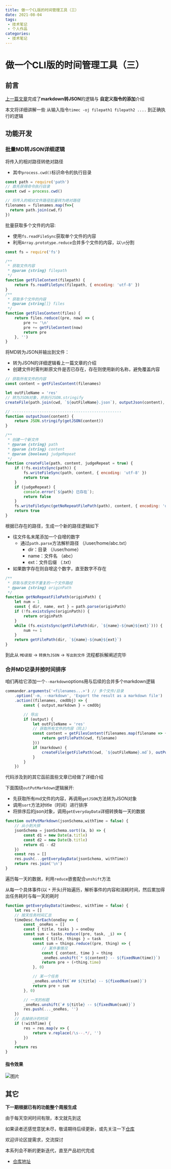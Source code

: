 ```yaml
---
title: 做一个CL版的时间管理工具（三）
date: 2021-08-04
tags:
 - 技术笔记
 - 个人作品
categories:
 - 技术笔记
---
```

# 做一个CLI版的时间管理工具（三）

## 前言
[上一篇文章](./time-tools-2.md)完成了**markdown转JSON**的逻辑与 **自定义指令的添加**介绍

本文将详细讲解一些 从输入指令`timec -oj filepath1 filepath2 ....` 到正确执行的逻辑

## 功能开发
### 批量MD转JSON详细逻辑
将传入的相对路径转绝对路径
* 其中`process.cwd()`标识命令的执行目录
```js
const path = require('path')
// 首先获得命令执行目录
const cwd = process.cwd()

// 将传入的相对文件路径批量转为绝对路径
filenames = filenames.map(f=>{
  return path.join(cwd,f)
})
```

批量获取多个文件的内容:
* 使用`fs.readFileSync`获取单个文件的内容
* 利用`Array.prototype.reduce`合并多个文件的内容，以`\n`分割
```js
const fs = require('fs')

/**
 * 获取文件内容
 * @param {string} filepath 
 */
function getFileContent(filepath) {
    return fs.readFileSync(filepath, { encoding: 'utf-8' })
}
/**
 * 获取多个文件的内容
 * @param {string[]} files 
 */
function getFilesContent(files) {
    return files.reduce((pre, now) => {
        pre += '\n'
        pre += getFileContent(now)
        return pre
    }, '')
}
```
将MD转为JSON并输出到文件：
* 转为JSON的详细逻辑看上一篇文章的介绍
* 创建文件时需判断原文件是否已存在，存在则使用新的名称，避免覆盖内容

```js
// 获取所有文件的内容
const content = getFilesContent(filenames)

let outFileName = 'res'
// 转为JSON对象，并执行JSON.stringify
createFile(path.join(cwd, `${outFileName}.json`), outputJson(content), false)

// ------------------------------------------------
function outputJson(content) {
    return JSON.stringify(getJSON(content))
}

/**
 * 创建一个新文件
 * @param {string} path 
 * @param {string} content 
 * @param {boolean} judgeRepeat
 */
function createFile(path, content, judgeRepeat = true) {
    if (!fs.existsSync(path)) {
        fs.writeFileSync(path, content, { encoding: 'utf-8' })
        return true
    }
    if (judgeRepeat) {
        console.error(`${path} 已存在`);
        return false
    }
    fs.writeFileSync(getNoRepeatFilePath(path), content, { encoding: 'utf-8' })
    return true
}
```
根据已存在的路径，生成一个新的路径逻辑如下
* 往文件名末尾添加一个自增的数字
  * 通过`path.parse`方法解析路径 （/user/home/abc.txt）
    * dir：目录 （/user/home）
    * name：文件名 （abc）
    * ext：文件后缀 （.txt）
* 如果数字存在则自增这个数字，直至数字不存在

```js
/**
 * 获取与原文件不重复的一个文件路经
 * @param {string} originPath 
 */
function getNoRepeatFilePath(originPath) {
    let num = 1
    const { dir, name, ext } = path.parse(originPath)
    if (!fs.existsSync(originPath)) {
        return originPath
    }
    while (fs.existsSync(getFilePath(dir, `${name}-${num}${ext}`))) {
        num += 1
    }
    return getFilePath(dir, `${name}-${num}${ext}`)
}
```

到此从 `MD读取` -> `转换为JSON` -> `写出到文件` 流程都拆解阐述完毕

### 合并MD记录并按时间排序
咱们再给它添加一个`--markdown`options用与后续的合并多个markdown逻辑

```js
commander.arguments('<filenames...>') // 多个文件/目录
    .option('-m, --markdown', 'Export the result as a markdown file')
    .action((filenames, cmdObj) => {
        const { output,markdown } = cmdObj

        // 导出
        if (output) {
            let outFileName = 'res'
            // 获取所有文件的内容（同上）
            const content = getFilesContent(filenames.map(filename => {
                return getFilePath(cwd, filename)
            }))
            if (markdown) {
                createFile(getFilePath(cwd, `${outFileName}.md`), outPutMarkdown(getJSON(content),time), false)
            }
        }
    })
```
代码涉及到的其它函前面些文章已经做了详细介绍

下面围绕`outPutMarkdown`逻辑展开:
* 先获取所有md文件的内容，再调用`getJSON`方法转为JSON对象
* 调用`sort`方法对title（时间）进行排序
* 将排序后的json对象，调用`getEverydayData`详细转换每一天的数据

```js
function outPutMarkdown(jsonSchema,withTime = false) {
    // 从小到大排
    jsonSchema = jsonSchema.sort((a, b) => {
        const d1 = new Date(a.title)
        const d2 = new Date(b.title)
        return d1 - d2
    })
    const res = []
    res.push(...getEverydayData(jsonSchema, withTime))
    return res.join('\n')
}
```

遍历每一天的数据，利用`reduce`嵌套配合`unshift`方法

从每一个具体事件(以 `*` 开头)开始遍历，解析事件的内容和消耗时间，然后累加得出任务耗时与每一天的耗时
```js
function getEverydayData(timeDesc, withTime = false) {
    let res = []
    // 按天任务时间汇总
    timeDesc.forEach(oneDay => {
        const _oneRes = []
        const { title, tasks } = oneDay
        const sum = tasks.reduce((pre, task, _i) => {
            const { title, things } = task
            const sum = things.reduce((pre, thing) => {
                // 某件事情况
                const { content, time } = thing
                _oneRes.unshift(`* ${content} -- ${fixedNum(time)}`)
                return pre + (+thing.time)
            }, 0)

            // 某一个任务
            _oneRes.unshift(`## ${title} -- ${fixedNum(sum)}`)
            return pre + sum
        }, 0)

        // 一天的标题
        _oneRes.unshift(`# ${title} -- ${fixedNum(sum)}`)
        res.push(..._oneRes, '')
    })
    // 去掉统计的时间
    if (!withTime) {
        res = res.map(v => {
            return v.replace(/\s--.*/, '')
        })
    }
    return res
}
```

#### 指令效果

![图片](https://img.cdn.sugarat.top/mdImg/MTYyODA4ODA3Mzk5Mg==628088073992)

## 其它
**下一期根据已有的功能整个周报生成**

由于每天空闲时间有限，本文就先到这

如果读者还感觉意犹未尽，敬请期待后续更新，或先关注一下[仓库](https://github.com/ATQQ/time-control)

欢迎评论区提需求，交流探讨

本系列会不断的更新迭代，直至产品初代完成

* [仓库地址](https://github.com/ATQQ/time-control)

<comment/>
<tongji/>